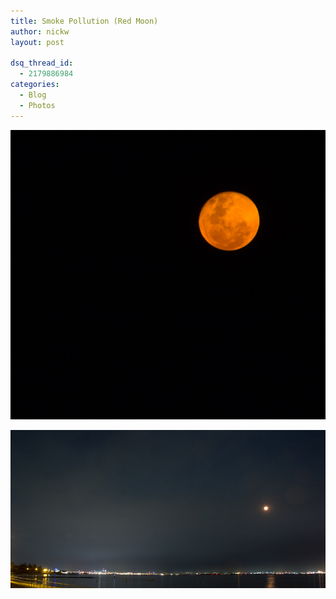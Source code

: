 ```yaml
---
title: Smoke Pollution (Red Moon)
author: nickw
layout: post

dsq_thread_id:
  - 2179886984
categories:
  - Blog
  - Photos
---
```


<p>
  <img class="img-responsive center-block" src="/static/legacy/2013/IMG_7887.jpg" />
</p>
<p>
  <img class="img-responsive center-block" src="/static/legacy/2013/IMG_7890.jpg" />
</p>

